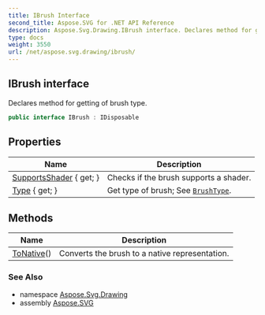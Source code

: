 ```yaml
---
title: IBrush Interface
second_title: Aspose.SVG for .NET API Reference
description: Aspose.Svg.Drawing.IBrush interface. Declares method for getting of brush type
type: docs
weight: 3550
url: /net/aspose.svg.drawing/ibrush/
---
```

## IBrush interface

Declares method for getting of brush type.

```csharp
public interface IBrush : IDisposable
```

## Properties

| Name | Description |
| --- | --- |
| [SupportsShader](../../aspose.svg.drawing/ibrush/supportsshader/) { get; } | Checks if the brush supports a shader. |
| [Type](../../aspose.svg.drawing/ibrush/type/) { get; } | Get type of brush; See [`BrushType`](../brushtype/). |

## Methods

| Name | Description |
| --- | --- |
| [ToNative](../../aspose.svg.drawing/ibrush/tonative/)() | Converts the brush to a native representation. |

### See Also

* namespace [Aspose.Svg.Drawing](../../aspose.svg.drawing/)
* assembly [Aspose.SVG](../../)
